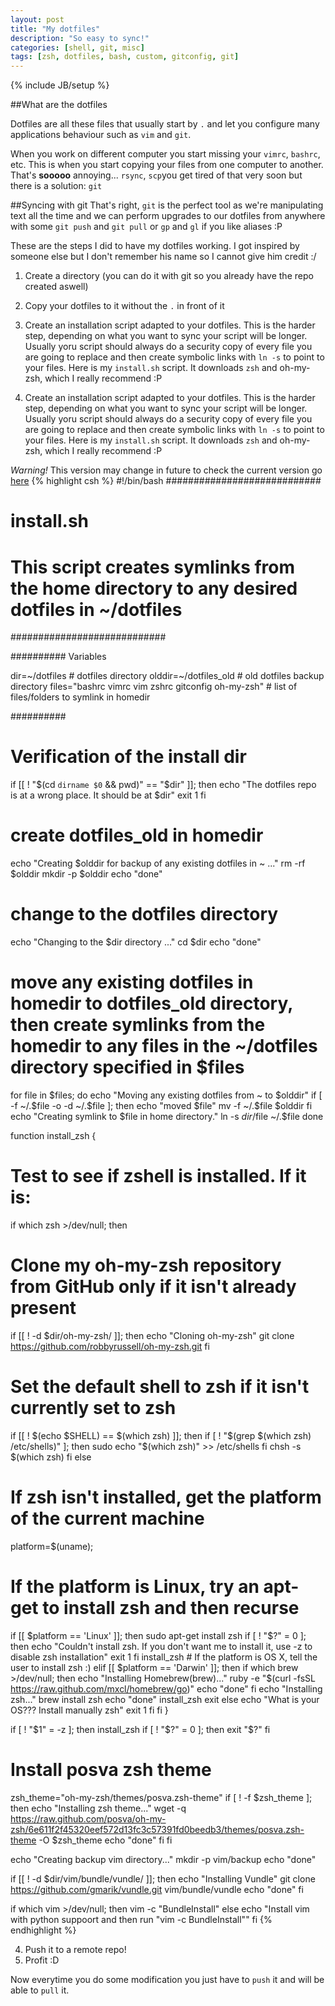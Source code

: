 ```yaml
---
layout: post
title: "My dotfiles"
description: "So easy to sync!"
categories: [shell, git, misc]
tags: [zsh, dotfiles, bash, custom, gitconfig, git]
---
```

{% include JB/setup %}

##What are the dotfiles

Dotfiles are all these files that usually start by `.` and let you configure many applications behaviour such as `vim` and `git`.

When you work on different computer you start missing your `vimrc`, `bashrc`, etc. This is when you start copying your files from one computer to another. That's **sooooo** annoying... `rsync`, `scp`you get tired of that very soon but there is a solution: `git`

##Syncing with git
That's right, `git` is the perfect tool as we're manipulating text all the time and we can perform upgrades to our dotfiles from anywhere with some `git push` and `git pull` or `gp` and `gl` if you like aliases :P

These are the steps I did to have my dotfiles working. I got inspired by someone else but I don't remember his name so I cannot give him credit :/
1. Create a directory (you can  do it with git so you already have the repo created aswell)
2. Copy your dotfiles to it without the `.` in front of it
3. Create an installation script adapted to your dotfiles. This is the harder step, depending on what you want to sync your script will be longer. Usually yoru script should always do a security copy of every file you are going to replace and then create symbolic links with `ln -s` to point to your files. Here is my `install.sh` script. It downloads `zsh` and oh-my-zsh, which I really recommend :P


3. Create an installation script adapted to your dotfiles. This is the harder step, depending on what you want to sync your script will be longer. Usually yoru script should always do a security copy of every file you are going to replace and then create symbolic links with `ln -s` to point to your files. Here is my `install.sh` script. It downloads `zsh` and oh-my-zsh, which I really recommend :P

_Warning!_ This version may change in future to check the current version go [here](https://github.com/posva/dotfiles/blob/master/install.sh)
{% highlight csh %}
#!/bin/bash
############################
# install.sh
# This script creates symlinks from the home directory to any desired dotfiles in ~/dotfiles
############################

########## Variables

dir=~/dotfiles               # dotfiles directory
olddir=~/dotfiles_old             # old dotfiles backup directory
files="bashrc vimrc vim zshrc gitconfig oh-my-zsh"    # list of files/folders to symlink in homedir

##########

# Verification of the install dir
if [[ ! "$(cd `dirname $0` && pwd)" == "$dir" ]]; then
  echo "The dotfiles repo is at a wrong place. It should be at $dir"
  exit 1
fi

# create dotfiles_old in homedir
echo "Creating $olddir for backup of any existing dotfiles in ~ ..."
rm -rf $olddir
mkdir -p $olddir
echo "done"

# change to the dotfiles directory
echo "Changing to the $dir directory ..."
cd $dir
echo "done"

# move any existing dotfiles in homedir to dotfiles_old directory, then create symlinks from the homedir to any files in the ~/dotfiles directory specified in $files
for file in $files; do
  echo "Moving any existing dotfiles from ~ to $olddir"
  if [ -f ~/.$file -o -d ~/.$file ]; then
    echo "moved $file"
    mv -f ~/.$file $olddir
  fi
  echo "Creating symlink to $file in home directory."
  ln -s $dir/$file ~/.$file
done

function install_zsh {
# Test to see if zshell is installed.  If it is:
if which zsh >/dev/null; then
  # Clone my oh-my-zsh repository from GitHub only if it isn't already present
  if [[ ! -d $dir/oh-my-zsh/ ]]; then
    echo "Cloning oh-my-zsh"
    git clone https://github.com/robbyrussell/oh-my-zsh.git
  fi
  # Set the default shell to zsh if it isn't currently set to zsh
  if [[ ! $(echo $SHELL) == $(which zsh) ]]; then
    if [ ! "$(grep $(which zsh) /etc/shells)" ]; then
      sudo echo "$(which zsh)" >> /etc/shells
    fi
    chsh -s $(which zsh)
  fi
else
  # If zsh isn't installed, get the platform of the current machine
  platform=$(uname);
  # If the platform is Linux, try an apt-get to install zsh and then recurse
  if [[ $platform == 'Linux' ]]; then
    sudo apt-get install zsh
    if [ ! "$?" = 0 ]; then
      echo "Couldn't install zsh. If you don't want me to install it, use -z to disable zsh installation"
      exit 1
    fi
    install_zsh
    # If the platform is OS X, tell the user to install zsh :)
  elif [[ $platform == 'Darwin' ]]; then
    if which brew >/dev/null; then
      echo "Installing Homebrew(brew)..."
      ruby -e "$(curl -fsSL https://raw.github.com/mxcl/homebrew/go)"
      echo "done"
    fi
    echo "Installing zsh..."
    brew install zsh
    echo "done"
    install_zsh
    exit
  else
    echo "What is your OS??? Install manually zsh"
    exit 1
  fi
fi
}

if [ ! "$1" = -z ]; then
  install_zsh
  if [ ! "$?" = 0 ]; then
    exit "$?"
  fi

  # Install posva zsh theme
  zsh_theme="oh-my-zsh/themes/posva.zsh-theme"
  if [ ! -f $zsh_theme ]; then
    echo "Installing zsh theme..."
    wget -q https://raw.github.com/posva/oh-my-zsh/6e611f2f45320eef572d13fc3c57391fd0beedb3/themes/posva.zsh-theme -O $zsh_theme
    echo "done"
  fi
fi

echo "Creating backup vim directory..."
mkdir -p vim/backup
echo "done"

if [[ ! -d $dir/vim/bundle/vundle/ ]]; then
  echo "Installing Vundle"
  git clone https://github.com/gmarik/vundle.git vim/bundle/vundle
  echo "done"
fi

if which vim >/dev/null; then
  vim -c "BundleInstall"
else
  echo "Install vim with python suppoort and then run \"vim -c BundleInstall\""
fi
{% endhighlight %}

4. Push it to a remote repo!
5. Profit :D

Now everytime you do some modification you just have to `push` it and will be able to `pull` it.

